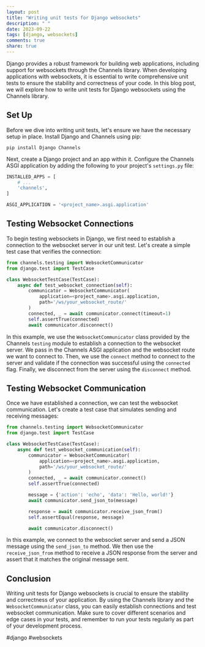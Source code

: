 ```yaml
---
layout: post
title: "Writing unit tests for Django websockets"
description: " "
date: 2023-09-22
tags: [django, websockets]
comments: true
share: true
---
```


Django provides a robust framework for building web applications, including support for websockets through the Channels library. When developing applications with websockets, it is essential to write comprehensive unit tests to ensure the stability and correctness of your code. In this blog post, we will explore how to write unit tests for Django websockets using the Channels library.

## Set Up

Before we dive into writing unit tests, let's ensure we have the necessary setup in place. Install Django and Channels using pip:

```shell
pip install Django Channels
```

Next, create a Django project and an app within it. Configure the Channels ASGI application by adding the following to your project's `settings.py` file:

```python
INSTALLED_APPS = [
    # ...
    'channels',
]

ASGI_APPLICATION = '<project_name>.asgi.application'
```

## Testing Websocket Connections

To begin testing websockets in Django, we first need to establish a connection to the websocket server in our unit test. Let's create a simple test case that verifies the connection:

```python
from channels.testing import WebsocketCommunicator
from django.test import TestCase

class WebsocketTestCase(TestCase):
    async def test_websocket_connection(self):
        communicator = WebsocketCommunicator(
            application=<project_name>.asgi.application,
            path='/ws/your_websocket_route/'
        )
        connected, _ = await communicator.connect(timeout=1)
        self.assertTrue(connected)
        await communicator.disconnect()
```

In this example, we use the `WebsocketCommunicator` class provided by the Channels `testing` module to establish a connection to the websocket server. We pass in the Channels ASGI application and the websocket route we want to connect to. Then, we use the `connect` method to connect to the server and validate if the connection was successful using the `connected` flag. Finally, we disconnect from the server using the `disconnect` method.

## Testing Websocket Communication

Once we have established a connection, we can test the websocket communication. Let's create a test case that simulates sending and receiving messages:

```python
from channels.testing import WebsocketCommunicator
from django.test import TestCase

class WebsocketTestCase(TestCase):
    async def test_websocket_communication(self):
        communicator = WebsocketCommunicator(
            application=<project_name>.asgi.application,
            path='/ws/your_websocket_route/'
        )
        connected, _ = await communicator.connect()
        self.assertTrue(connected)

        message = {'action': 'echo', 'data': 'Hello, world!'}
        await communicator.send_json_to(message)

        response = await communicator.receive_json_from()
        self.assertEqual(response, message)

        await communicator.disconnect()
```

In this example, we connect to the websocket server and send a JSON message using the `send_json_to` method. We then use the `receive_json_from` method to receive a JSON response from the server and assert that it matches the original message sent.

## Conclusion

Writing unit tests for Django websockets is crucial to ensure the stability and correctness of your application. By using the Channels library and the `WebsocketCommunicator` class, you can easily establish connections and test websocket communication. Make sure to cover different scenarios and edge cases in your tests, and remember to run your tests regularly as part of your development process.

#django #websockets